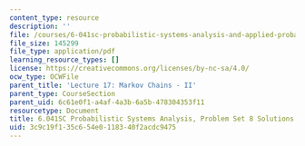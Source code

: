 ```yaml
---
content_type: resource
description: ''
file: /courses/6-041sc-probabilistic-systems-analysis-and-applied-probability-fall-2013/3c9c19f135c654e0118340f2acdc9475_MIT6_041SCF13_assn08_sol.pdf
file_size: 145299
file_type: application/pdf
learning_resource_types: []
license: https://creativecommons.org/licenses/by-nc-sa/4.0/
ocw_type: OCWFile
parent_title: 'Lecture 17: Markov Chains - II'
parent_type: CourseSection
parent_uid: 6c61e0f1-a4af-4a3b-6a5b-478304353f11
resourcetype: Document
title: 6.041SC Probabilistic Systems Analysis, Problem Set 8 Solutions
uid: 3c9c19f1-35c6-54e0-1183-40f2acdc9475
---
```

